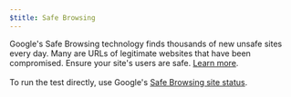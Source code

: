 ```yaml
---
$title: Safe Browsing
---
```


Google's Safe Browsing technology finds thousands of new unsafe sites every day. Many are URLs of legitimate websites that have been compromised. Ensure your site's users are safe. [Learn more](https://transparencyreport.google.com/safe-browsing/overview?hl=en).
<br><br>
To run the test directly, use Google's [Safe Browsing site status](https://transparencyreport.google.com/safe-browsing/search).

